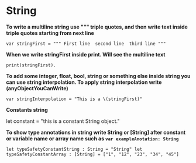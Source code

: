 #  String 


**To write a multiline string use """ triple quotes, and then write text inside triple quotes starting from next line** 


`var stringFirst = """
First line 
second line 
third line
"""`





**When we write  stringFirst  inside print. Will see the multiline text**

`print(stringFirst). `





**To add some integer, float, bool, string or something else inside string you can use  string interpolation. To apply string interpolation write \(anyObjectYouCanWrite)**

`var stringInterpolation = "This is a \(stringFirst)"`





**Constants string**

let constant = "this is a constant String object."





**To show type annotations in string write String or [String] after constant or variable name or array name such as 
`var exampleAnotation: String`**


`let typeSafetyConstantString : String = "String"
let typeSafetyConstantArray : [String] = ["1", "12", "23", "34", "45"]`

